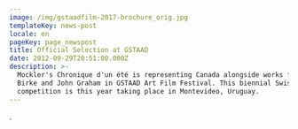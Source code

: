 ```yaml
---
image: /img/gstaadfilm-2017-brochure_orig.jpg
templateKey: news-post
locale: en
pageKey: page_newspost
title: Official Selection at GSTAAD
date: 2012-09-29T20:51:00.000Z
description: >-
  Mockler's Chronique d'un été is representing Canada alongside works from Lisa
  Birke and John Graham in GSTAAD Art Film Festival. This biennial Swiss
  competition is this year taking place in Montevideo, Uruguay.
---
```

.
